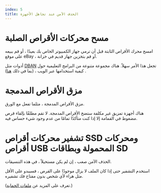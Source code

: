 ```yaml
---
index: 5
title: الحذف الآمن عند تجاهل الأجهزة
---
```

# مسح محركات الأقراص الصلبة

امسح محرك الأقراص الثابتة قبل أن ترمي جهاز الكمبيوتر الخاص بك بعيدًا ، أو قم ببيعه على موقع eBay ، أو قم بتخزين جهاز قديم في خزانة.

أدوات مثل [DBAN](https://dban.org/) تجعل هذا الأمر سهلاً. هناك مجموعة متنوعة من البرامج التعليمية حول كيفية استخدامها عبر الويب ، (بما في ذلك [هنا](https://www.lifewire.com/how-to-erase-a-hard-drive-using-dban-2619148)) .

# مزق الأقراص المدمجة

 مزق الأقراص المدمجة ، مثلما تفعل مع الورق.

هناك أجهزة تمزيق غير مكلفة ستضخ الأقراص المدمجة. لا تقم مطلقًا بإلقاء قرص مضغوط في القمامة إلا إذا كنت متأكدًا تمامًا من عدم وجود شيء حساس فيه.

# تشفير محركات أقراص SSD ومحركات أقراص USB المحمولة وبطاقات SD

الحذف الآمن صعب ، إن لم يكن مستحيلاً ، في هذه التنسيقات.

استخدم التشفير حتى إذا كان الملف لا يزال موجودًا على القرص ، فسيبدو على الأقل مثل هراء لأي شخص بدون مفتاح فك تشفيره.

(تعرف على المزيد عن [ملفات الحماية](umbrella://information/protecting-files).)